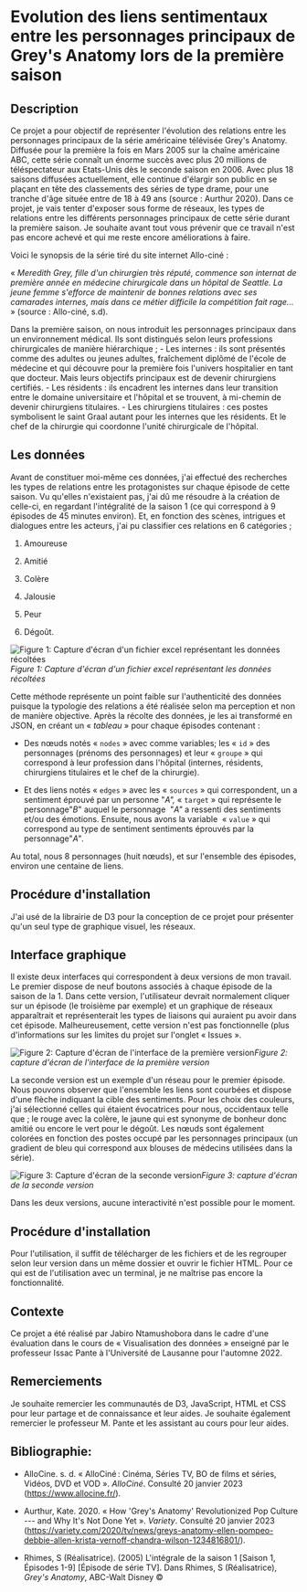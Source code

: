 # Evolution des liens sentimentaux entre les personnages principaux de Grey's Anatomy lors de la première saison

## Description

Ce projet a pour objectif de représenter l'évolution des relations entre les personnages principaux de la série américaine télévisée Grey's Anatomy. Diffusée pour la première la fois en Mars 2005 sur la chaîne américaine ABC, cette série connaît un énorme succès avec plus 20 millions de téléspectateur aux Etats-Unis dès le seconde saison en 2006. Avec plus 18 saisons diffusées actuellement, elle continue d'élargir son public en se plaçant en tête des classements des séries de type drame, pour une tranche d'âge située entre de 18 à 49 ans (source : Aurthur 2020). Dans ce projet, je vais tenter d'exposer sous forme de réseaux, les types de relations entre les différents personnages principaux de cette série durant la première saison. Je souhaite avant tout vous prévenir que ce travail n'est pas encore achevé et qui me reste encore améliorations à faire.

Voici le synopsis de la série tiré du site internet Allo-ciné :

« *Meredith Grey, fille d'un chirurgien très réputé, commence son internat de première année en médecine chirurgicale dans un hôpital de Seattle. La jeune femme s'efforce de maintenir de bonnes relations avec ses camarades internes, mais dans ce métier difficile la compétition fait rage...* » (source : Allo-ciné, s.d).

Dans la première saison, on nous introduit les personnages principaux dans un environnement médical. Ils sont distingués selon leurs professions chirurgicales de manière hiérarchique ; - Les internes : ils sont présentés comme des adultes ou jeunes adultes, fraîchement diplômé de l'école de médecine et qui découvre pour la première fois l'univers hospitalier en tant que docteur. Mais leurs objectifs principaux est de devenir chirurgiens certifiés. - Les résidents : ils encadrent les internes dans leur transition entre le domaine universitaire et l'hôpital et se trouvent, à mi-chemin de devenir chirurgiens titulaires. - Les chirurgiens titulaires : ces postes symbolisent le saint Graal autant pour les internes que les résidents. Et le chef de la chirurgie qui coordonne l'unité chirurgicale de l'hôpital.

## Les données

Avant de constituer moi-même ces données, j'ai effectué des recherches les types de relations entre les protagonistes sur chaque épisode de cette saison. Vu qu'elles n'existaient pas, j'ai dû me résoudre à la création de celle-ci, en regardant l'intégralité de la saison 1 (ce qui correspond à 9 épisodes de 45 minutes environ). Et, en fonction des scènes, intrigues et dialogues entre les acteurs, j'ai pu classifier ces relations en 6 catégories ;

1.  Amoureuse

2.  Amitié

3.  Colère

4.  Jalousie

5.  Peur

6.  Dégoût.

![Figure 1: Capture d'écran d'un fichier excel représentant les données récoltées](https://github.com/Aaeilo/Visulation-des-relations-travers-un-r-seau-le-cas-avec-Grey-s-Anatomy/blob/main/figure_readme/Figure%201.png)*Figure 1: Capture d'écran d'un fichier excel représentant les données récoltées*

Cette méthode représente un point faible sur l'authenticité des données puisque la typologie des relations a été réalisée selon ma perception et non de manière objective. Après la récolte des données, je les ai transformé en JSON, en créant un « *tableau* » pour chaque épisodes contenant :

-   Des nœuds notés « `nodes` » avec comme variables; les « `id` » des personnages (prénoms des personnages) et leur « `groupe` » qui correspond à leur profession dans l'hôpital (internes, résidents, chirurgiens titulaires et le chef de la chirurgie).

-   Et des liens notés « `edges` » avec les « `sources` » qui correspondent, un a sentiment éprouvé par un personne "*A",* « `target` » qui représente le personnage"*B*" auquel le personnage  "*A"* a ressenti des sentiments et/ou des émotions. Ensuite, nous avons la variable  « `value` » qui correspond au type de sentiment sentiments éprouvés par la personnage"*A"*.

Au total, nous 8 personnages (huit nœuds), et sur l'ensemble des épisodes, environ une centaine de liens.

## Procédure d'installation

J'ai usé de la librairie de D3 pour la conception de ce projet pour présenter qu'un seul type de graphique visuel, les réseaux.

## Interface graphique

Il existe deux interfaces qui correspondent à deux versions de mon travail. Le premier dispose de neuf boutons associés à chaque épisode de la saison de la 1. Dans cette version, l'utilisateur devrait normalement cliquer sur un épisode (le troisième par exemple) et un graphique de réseaux apparaîtrait et représenterait les types de liaisons qui auraient pu avoir dans cet épisode. Malheureusement, cette version n'est pas fonctionnelle (plus d'informations sur les limites du projet sur l'onglet « Issues ».

![Figure 2: Capture d'écran de l'interface de la première version](https://github.com/Aaeilo/Visulation-des-relations-travers-un-r-seau-le-cas-avec-Grey-s-Anatomy/blob/main/figure_readme/Figure%202.png)*Figure 2: capture d'écran de l'interface de la première version*

La seconde version est un exemple d'un réseau pour le premier épisode. Nous pouvons observer que l'ensemble les liens sont courbées et dispose d'une flèche indiquant la cible des sentiments. Pour les choix des couleurs, j'ai sélectionné celles qui étaient évocatrices pour nous, occidentaux telle que ; le rouge avec la colère, le jaune qui est synonyme de bonheur donc amitié ou encore le vert pour le dégoût. Les nœuds sont également colorées en fonction des postes occupé par les personnages principaux (un gradient de bleu qui correspond aux blouses de médecins utilisées dans la série).

![Figure 3: Capture d'écran de la seconde version](https://github.com/Aaeilo/Visulation-des-relations-travers-un-r-seau-le-cas-avec-Grey-s-Anatomy/blob/main/figure_readme/Figure%203.png)*Figure 3: capture d'écran de la seconde version*

Dans les deux versions, aucune interactivité n'est possible pour le moment.

## Procédure d'installation

Pour l'utilisation, il suffit de télécharger de les fichiers et de les regrouper selon leur version dans un même dossier et ouvrir le fichier HTML. Pour ce qui est de l'utilisation avec un terminal, je ne maîtrise pas encore la fonctionnalité.

## Contexte

Ce projet a été réalisé par Jabiro Ntamushobora dans le cadre d'une évaluation dans le cours de « Visualisation des données » enseigné par le professeur Issac Pante à l'Université de Lausanne pour l'automne 2022.

## Remerciements

Je souhaite remercier les communautés de D3, JavaScript, HTML et CSS pour leur partage et de connaissance et leur aides. Je souhaite également remercier le professeur M. Pante et les assistant au cours pour leur aides.

## Bibliographie:

-   AlloCine. s. d. « AlloCiné : Cinéma, Séries TV, BO de films et séries, Vidéos, DVD et VOD ». *AlloCiné*. Consulté 20 janvier 2023 (<https://www.allocine.fr/>).

-   Aurthur, Kate. 2020. « How 'Grey's Anatomy' Revolutionized Pop Culture --- and Why It's Not Done Yet ». *Variety*. Consulté 20 janvier 2023 (<https://variety.com/2020/tv/news/greys-anatomy-ellen-pompeo-debbie-allen-krista-vernoff-chandra-wilson-1234816801/>).

-   Rhimes, S (Réalisatrice). (2005) L'intégrale de la saison 1 [Saison 1, Épisodes 1-9] [Épisode de série TV]. Dans Rhimes, S (Réalisatrice), *Grey's Anatomy*, ABC-Walt Disney ©


